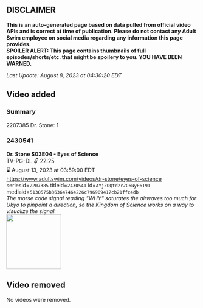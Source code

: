 ## DISCLAIMER
**This is an auto-generated page based on data pulled from official video APIs and is correct at time of publication. Please do not contact any Adult Swim employee on social media regarding any information this page provides.**  
**SPOILER ALERT: This page contains thumbnails of full episodes/shorts/etc. that might be spoilery to you. YOU HAVE BEEN WARNED.**  

_Last Update: August 8, 2023 at 04:30:20 EDT_
## Video added
### Summary
2207385 Dr. Stone: 1  
### 2430541
**Dr. Stone S03E04 - Eyes of Science**  
TV-PG-DL 🔓 22:25  
⌛ August 13, 2023 at 03:59:00 EDT  
https://www.adultswim.com/videos/dr-stone/eyes-of-science  
seriesid=`2207385` titleid=`2430541` id=`AYjZOQtd2rZC6NyF6191` mediaid=`5130575b363647464226c796909417cb21ffc4db`  
_The morse code signal reading "WHY" saturates the airwaves too much for Ukyo to pinpoint a direction, so the Kingdom of Science works on a way to visualize the signal._  
<a href="https://media.cdn.adultswim.com/uploads/20230705/thumbnails/2_23751029265-DrStoneEyesofScience.png"><img src="https://media.cdn.adultswim.com/uploads/20230705/thumbnails/2_23751029265-DrStoneEyesofScience.png" height="144px" /></a>
## Video removed
No videos were removed.  
